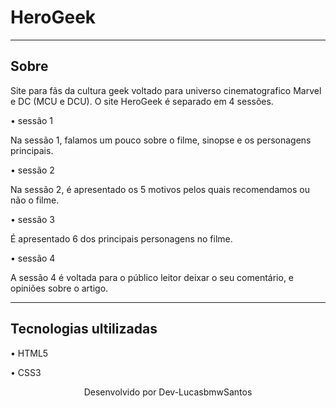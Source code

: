 # HeroGeek
---
## Sobre
Site para fãs da cultura geek voltado para universo cinematografico Marvel e DC (MCU e DCU).
O site HeroGeek é separado em 4 sessões.

• sessão 1

Na sessão 1, falamos um pouco sobre o filme, sinopse e os personagens principais.

• sessão 2

Na sessão 2, é apresentado os 5 motivos pelos quais recomendamos ou não o filme.

• sessão 3

É apresentado 6 dos principais personagens no filme.

• sessão 4

A sessão 4 é voltada para o público leitor deixar o seu comentário, e opiniões sobre o artigo.

---
## Tecnologias ultilizadas
• HTML5

• CSS3

 <div align="center">Desenvolvido por Dev-LucasbmwSantos
</div>
